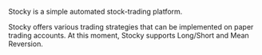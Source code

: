 Stocky is a simple automated stock-trading platform. 

Stocky offers various trading strategies that can be implemented on paper trading accounts. At this moment, Stocky supports Long/Short and Mean Reversion.
